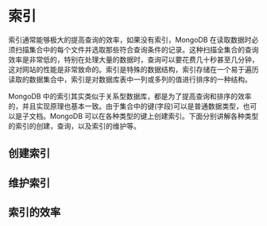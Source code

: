 # 索引

索引通常能够极大的提高查询的效率，如果没有索引，MongoDB 在读取数据时必须扫描集合中的每个文件并选取那些符合查询条件的记录。这种扫描全集合的查询效率是非常低的，特别在处理大量的数据时，查询可以要花费几十秒甚至几分钟，这对网站的性能是非常致命的。索引是特殊的数据结构，索引存储在一个易于遍历读取的数据集合中，索引是对数据库表中一列或多列的值进行排序的一种结构。

MongoDB 中的索引其实类似于关系型数据库，都是为了提高查询和排序的效率的，并且实现原理也基本一致。由于集合中的键(字段)可以是普通数据类型，也可以是子文档。MongoDB 可以在各种类型的键上创建索引。下面分别讲解各种类型的索引的创建，查询，以及索引的维护等。

## 创建索引

## 维护索引

## 索引的效率
